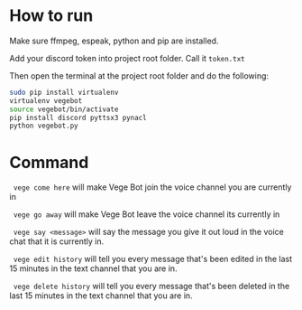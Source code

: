 # How to run

Make sure ffmpeg, espeak, python and pip are installed.

Add your discord token into project root folder. Call it ```token.txt```

Then open the terminal at the project root folder and do the following:

```bash
sudo pip install virtualenv
virtualenv vegebot
source vegebot/bin/activate
pip install discord pyttsx3 pynacl
python vegebot.py
```



# Command

``` vege come here``` will make Vege Bot join the voice channel you are currently in

``` vege go away``` will make Vege Bot leave the voice channel its currently in

``` vege say <message>``` will say the message you give it out loud in the voice chat that it is currently in.

``` vege edit history``` will tell you every message that's been edited in the last 15 minutes in the text channel that you are in.

``` vege delete history``` will tell you every message that's been deleted in the last 15 minutes in the text channel that you are in.
